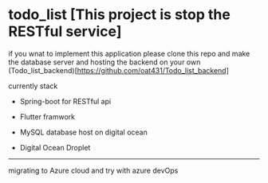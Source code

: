# todo_list [This project is stop the RESTful service]

if you wnat to implement this application please clone this repo and make the database server and hosting the backend on your own
(Todo_list_backend)[https://github.com/oat431/Todo_list_backend]

currently stack

- Spring-boot for RESTful api

- Flutter framwork

- MySQL database host on digital ocean

- Digital Ocean Droplet


---

migrating to Azure cloud and try with azure devOps
